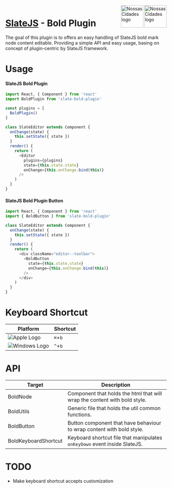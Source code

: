<img src="https://www.psdmockups.com/wp-content/uploads/2016/07/slatejs-520x292.jpg" alt="Nossas Cidades logo" title="Nossas Cidades" align="right" height="70"/>
<img src="https://avatars2.githubusercontent.com/u/1479357?v=3&s=250" alt="Nossas Cidades logo" title="Nossas Cidades" align="right" height="70"/>

# [SlateJS](https://github.com/ianstormtaylor/slate) - Bold Plugin
The goal of this plugin is to offers an easy handling of SlateJS bold mark node content editable. Providing a simple API and easy usage, basing on concept of plugin-centric by SlateJS framework.

# Usage

#### SlateJS Bold Plugin
```js
import React, { Component } from 'react'
import BoldPlugin from 'slate-bold-plugin'

const plugins = [
  BoldPlugin()
]

class SlateEditor extends Component {
  onChange(state) {
    this.setState({ state })
  }
  render() {
    return (
      <Editor
        plugins={plugins}
        state={this.state.state}
        onChange={this.onChange.bind(this)}
      />
    )
  }
}
```

#### SlateJS Bold Plugin Button
```js
import React, { Component } from 'react'
import { BoldButton } from 'slate-bold-plugin'

class SlateEditor extends Component {
  onChange(state) {
    this.setState({ state })
  }
  render() {
    return (
      <div className="editor--toolbar">
        <BoldButton
          state={this.state.state}
          onChange={this.onChange.bind(this)}
        />
      </div>
    )
  }
}
```

# Keyboard Shortcut

| Platform                 | Shortcut |
|--------------------------|----------|
| ![Apple Logo][apple]     | `⌘`+`b`  |
| ![Windows Logo][windows] | `^`+`b`  |

# API

| Target               | Description                                                               |
|----------------------|---------------------------------------------------------------------------|
| BoldNode             | Component that holds the html that will wrap the content with bold style. |
| BoldUtils            | Generic file that holds the util common functions.                        |
| BoldButton           | Button component that have behaviour to wrap content with bold style.     |
| BoldKeyboardShortcut | Keyboard shortcut file that manipulates `onKeyDown` event inside SlateJS. |

# TODO

- Make keyboard shortcut accepts customization

[apple]: https://cdn2.iconfinder.com/data/icons/designer-skills/128/apple-ios-system-platform-os-mac-linux-48.png
[windows]: https://cdn2.iconfinder.com/data/icons/designer-skills/128/windows-48.png

